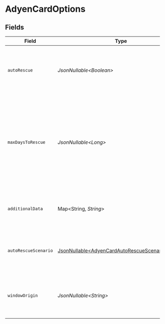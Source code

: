 # AdyenCardOptions


## Fields

| Field                                                                                                                                                                                                       | Type                                                                                                                                                                                                        | Required                                                                                                                                                                                                    | Description                                                                                                                                                                                                 | Example                                                                                                                                                                                                     |
| ----------------------------------------------------------------------------------------------------------------------------------------------------------------------------------------------------------- | ----------------------------------------------------------------------------------------------------------------------------------------------------------------------------------------------------------- | ----------------------------------------------------------------------------------------------------------------------------------------------------------------------------------------------------------- | ----------------------------------------------------------------------------------------------------------------------------------------------------------------------------------------------------------- | ----------------------------------------------------------------------------------------------------------------------------------------------------------------------------------------------------------- |
| `autoRescue`                                                                                                                                                                                                | *JsonNullable\<Boolean>*                                                                                                                                                                                    | :heavy_minus_sign:                                                                                                                                                                                          | Set to `true` to enable Auto Rescue for a transaction. Use the `maxDaysToRescue` to specify a rescue window.                                                                                                | true                                                                                                                                                                                                        |
| `maxDaysToRescue`                                                                                                                                                                                           | *JsonNullable\<Long>*                                                                                                                                                                                       | :heavy_minus_sign:                                                                                                                                                                                          | The rescue window for a transaction, in days, when `autoRescue` is set to `true`. You can specify a value between 1 and 48. For cards, the default is one calendar month. For SEPA, the default is 42 days. | 20                                                                                                                                                                                                          |
| `additionalData`                                                                                                                                                                                            | Map\<String, *String*>                                                                                                                                                                                      | :heavy_minus_sign:                                                                                                                                                                                          | Passes additional data to the Adyen API when creating a transaction.                                                                                                                                        | {<br/>"subMerchantID": "12345"<br/>}                                                                                                                                                                        |
| `autoRescueScenario`                                                                                                                                                                                        | [JsonNullable\<AdyenCardAutoRescueScenariosEnum>](../../models/components/AdyenCardAutoRescueScenariosEnum.md)                                                                                              | :heavy_minus_sign:                                                                                                                                                                                          | The rescue scenario to simulate for a transaction, when `autoRescue` is set to `true`.                                                                                                                      | AutoRescueSuccessfulFirst                                                                                                                                                                                   |
| `windowOrigin`                                                                                                                                                                                              | *JsonNullable\<String>*                                                                                                                                                                                     | :heavy_minus_sign:                                                                                                                                                                                          | The origin of the window where the payment is initiated, used for 3D Secure authentication.                                                                                                                 | https://example.com                                                                                                                                                                                         |